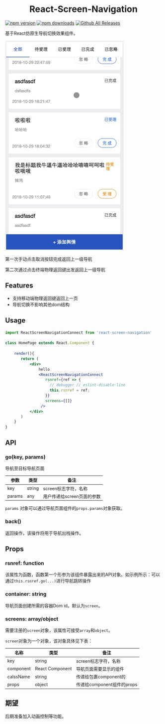 <div align="center">
  <h1>React-Screen-Navigation</h1>
</div>

[![npm version](https://img.shields.io/npm/v/react-screen-navigation.svg)](https://www.npmjs.com/package/react-screen-navigation) [![npm downloads](https://img.shields.io/npm/dt/react-screen-navigation.svg)](https://npm-stat.com/charts.html?package=react-screen-navigation) [![Github All Releases](https://img.shields.io/github/downloads/godotdotdot/react-screen-navigation/total.svg)](https://github.com/GoDotDotDot/react-screen-navigation/releases)

基于React仿原生导航切换效果组件。

![desc](./desc.gif)

第一次手动点击取消按钮完成返回上一级导航

第二次通过点击终端物理返回键出发返回上一级导航

## Features

- 支持移动端物理返回键返回上一页
- 导航切换不影响其他dom结构

## Usage

```jsx
import ReactScreenNavigationConnect from 'react-screen-navigation'

class HomePage extends React.Component {
    
    render(){
       return (
           <div>
               hello
               <ReactScreenNavigationConnect
                  rsnref={ref => {
                    // debugger // eslint-disable-line
                    this.rsnref = ref;
                  }}
                  screens={[]}
                />
           </div>
       ) 
    }
}
```

## API

### go(key, params)

导航至目标导航页面

| 参数   | 类型   | 备注                       |
| ------ | ------ | -------------------------- |
| key    | string | screen标志字符，名称       |
| params | any    | 用户传递给screen页面的参数 |

`params` 对象可以通过导航页面组件的`props.params`对象获取。

### back()

返回操作，该操作将用于导航出栈操作。

## Props

### rsnref: function

该属性为函数，函数第一个形参为该组件暴露出来的API对象。如示例所示：可以通过`this.rsnref.go(...)`进行导航跳转操作

### container: string

导航页面创建所需的容器Dom id。默认为`screen`。

### screens: array/object

需要注册的`screen`对象，该属性可接受`array`和`object`。

`screen`对象为一个对象，该对象具体见下表：

| 名称      | 类型            | 备注                       |
| --------- | --------------- | -------------------------- |
| key       | string          | screen标志字符，名称       |
| component | React Component | 导航页面需要显示的组件     |
| calssName | string          | 传递给包裹component的      |
| props     | object          | 传递给component组件的props |

## 期望

后期准备加入动画控制等功能。



